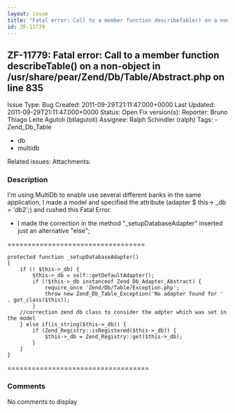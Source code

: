 ```yaml
---
layout: issue
title: "Fatal error: Call to a member function describeTable() on a non-object in /usr/share/pear/Zend/Db/Table/Abstract.php on line 835"
id: ZF-11779
---
```


ZF-11779: Fatal error: Call to a member function describeTable() on a non-object in /usr/share/pear/Zend/Db/Table/Abstract.php on line 835
------------------------------------------------------------------------------------------------------------------------------------------

 Issue Type: Bug Created: 2011-09-29T21:11:47.000+0000 Last Updated: 2011-09-29T21:11:47.000+0000 Status: Open Fix version(s): 
 Reporter:  Bruno Thiago Leite Agutoli (btlagutoli)  Assignee:  Ralph Schindler (ralph)  Tags: - Zend\_Db\_Table
- db
- multidb
 
 Related issues: 
 Attachments: 
### Description

I'm using MultiDb to enable use several different banks in the same application, I made a model and specified the attribute (adapter $ this-> \_db = 'db2';) and rushed this Fatal Error.

- I made the correction in the method "\_setupDatabaseAdapter" inserted just an alternative "else";

==================================

 
    protected function _setupDatabaseAdapter()
    {
        if (! $this->_db) {
            $this->_db = self::getDefaultAdapter();
            if (!$this->_db instanceof Zend_Db_Adapter_Abstract) {
                require_once 'Zend/Db/Table/Exception.php';
                throw new Zend_Db_Table_Exception('No adapter found for ' . get_class($this));
            }
        //correction zend db class to consider the adpter which was set in the model
        } else if(is_string($this->_db)) {
            if (Zend_Registry::isRegistered($this->_db)) {
                $this->_db = Zend_Registry::get($this->_db);
            }
        }
    }


===================================

 

 

### Comments

No comments to display